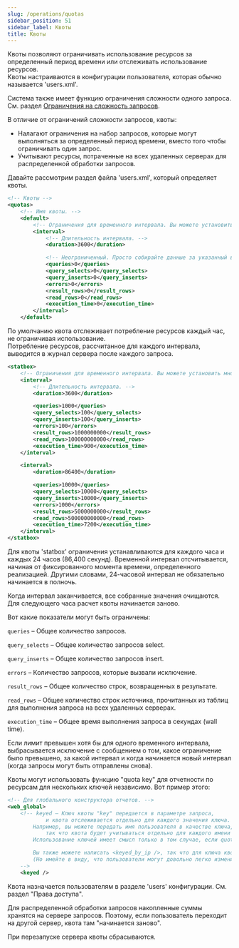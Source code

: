 ```yaml
---
slug: /operations/quotas
sidebar_position: 51
sidebar_label: Квоты
title: Квоты
---
```


Квоты позволяют ограничивать использование ресурсов за определенный период времени или отслеживать использование ресурсов.  
Квоты настраиваются в конфигурации пользователя, которая обычно называется 'users.xml'.

Система также имеет функцию ограничения сложности одного запроса. См. раздел [Ограничения на сложность запросов](../operations/settings/query-complexity.md).

В отличие от ограничений сложности запросов, квоты:

- Налагают ограничения на набор запросов, которые могут выполняться за определенный период времени, вместо того чтобы ограничивать один запрос.
- Учитывают ресурсы, потраченные на всех удаленных серверах для распределенной обработки запросов.

Давайте рассмотрим раздел файла 'users.xml', который определяет квоты.

``` xml
<!-- Квоты -->
<quotas>
    <!-- Имя квоты. -->
    <default>
        <!-- Ограничения для временного интервала. Вы можете установить множество интервалов с различными ограничениями. -->
        <interval>
            <!-- Длительность интервала. -->
            <duration>3600</duration>

            <!-- Неограниченный. Просто собирайте данные за указанный временной интервал. -->
            <queries>0</queries>
            <query_selects>0</query_selects>
            <query_inserts>0</query_inserts>
            <errors>0</errors>
            <result_rows>0</result_rows>
            <read_rows>0</read_rows>
            <execution_time>0</execution_time>
        </interval>
    </default>
```

По умолчанию квота отслеживает потребление ресурсов каждый час, не ограничивая использование.  
Потребление ресурсов, рассчитанное для каждого интервала, выводится в журнал сервера после каждого запроса.

``` xml
<statbox>
    <!-- Ограничения для временного интервала. Вы можете установить множество интервалов с различными ограничениями. -->
    <interval>
        <!-- Длительность интервала. -->
        <duration>3600</duration>

        <queries>1000</queries>
        <query_selects>100</query_selects>
        <query_inserts>100</query_inserts>
        <errors>100</errors>
        <result_rows>1000000000</result_rows>
        <read_rows>100000000000</read_rows>
        <execution_time>900</execution_time>
    </interval>

    <interval>
        <duration>86400</duration>

        <queries>10000</queries>
        <query_selects>10000</query_selects>
        <query_inserts>10000</query_inserts>
        <errors>1000</errors>
        <result_rows>5000000000</result_rows>
        <read_rows>500000000000</read_rows>
        <execution_time>7200</execution_time>
    </interval>
</statbox>
```

Для квоты 'statbox' ограничения устанавливаются для каждого часа и каждых 24 часов (86,400 секунд). Временной интервал отсчитывается, начиная от фиксированного момента времени, определенного реализацией. Другими словами, 24-часовой интервал не обязательно начинается в полночь.

Когда интервал заканчивается, все собранные значения очищаются. Для следующего часа расчет квоты начинается заново.

Вот какие показатели могут быть ограничены:

`queries` – Общее количество запросов.

`query_selects` – Общее количество запросов select.

`query_inserts` – Общее количество запросов insert.

`errors` – Количество запросов, которые вызвали исключение.

`result_rows` – Общее количество строк, возвращенных в результате.

`read_rows` – Общее количество строк источника, прочитанных из таблиц для выполнения запроса на всех удаленных серверах.

`execution_time` – Общее время выполнения запроса в секундах (wall time).

Если лимит превышен хотя бы для одного временного интервала, выбрасывается исключение с сообщением о том, какое ограничение было превышено, за какой интервал и когда начинается новый интервал (когда запросы могут быть отправлены снова).

Квоты могут использовать функцию "quota key" для отчетности по ресурсам для нескольких ключей независимо. Вот пример этого:

``` xml
<!-- Для глобального конструктора отчетов. -->
<web_global>
    <!-- keyed – Ключ квоты "key" передается в параметре запроса,
            и квота отслеживается отдельно для каждого значения ключа.
        Например, вы можете передать имя пользователя в качестве ключа,
            так что квота будет учитываться отдельно для каждого имени пользователя.
        Использование ключей имеет смысл только в том случае, если quota_key передается программой, а не пользователем.

        Вы также можете написать <keyed_by_ip />, так что для ключа квоты используется IP-адрес.
        (Но имейте в виду, что пользователи могут довольно легко изменить адрес IPv6.)
    -->
    <keyed />
```

Квота назначается пользователям в разделе 'users' конфигурации. См. раздел "Права доступа".

Для распределенной обработки запросов накопленные суммы хранятся на сервере запросов. Поэтому, если пользователь переходит на другой сервер, квота там "начинается заново".

При перезапуске сервера квоты сбрасываются.
